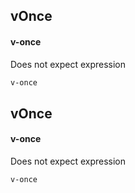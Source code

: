 ## vOnce
#### v-once
Does not expect expression
```html
v-once
```

## vOnce
#### v-once
Does not expect expression
```
v-once
```
